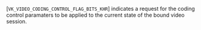 [`VK_VIDEO_CODING_CONTROL_FLAG_BITS_KHR`] indicates a request for the
coding control paramaters to be applied to the current state of the
bound video session.